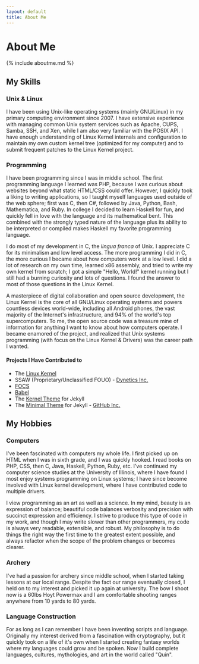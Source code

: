 ```yaml
---
layout: default
title: About Me
---
```

# About Me
{% include aboutme.md %}

## My Skills
### Unix & Linux
I have been using Unix-like operating systems (mainly GNU/Linux) in my primary computing environment since 2007.  I have extensive experience with managing common Unix system services such as Apache, CUPS, Samba, SSH, and Xen, while I am also very familiar with the POSIX API.  I have enough understanding of Linux Kernel internals and configuration to maintain my own custom kernel tree (optimized for my computer) and to submit frequent patches to the Linux Kernel project.

### Programming
I have been programming since I was in middle school.  The first programming language I learned was PHP, because I was curious about websites beyond what static HTML/CSS could offer.  However, I quickly took a liking to writing applications, so I taught myself languages used outside of the web sphere; first was C, then C#, followed by Java, Python, Bash, Mathematica, and Ruby.  In college I decided to learn Haskell for fun, and quickly fell in love with the language and its mathematical bent.  This combined with the strongly typed nature of the language plus its ability to be interpreted or compiled makes Haskell my favorite programming language.

I do most of my development in C, the *lingua franca* of Unix.  I appreciate C for its minimalism and low level access.  The more programming I did in C, the more curious I became about how computers work at a low level.  I did a lot of research on my own time, learned x86 assembly, and tried to write my own kernel from scratch; I got a simple "Hello, World!" kernel running but I still had a burning curiosity and lots of questions.  I found the answer to most of those questions in the Linux Kernel.

A masterpiece of digital collaboration and open source development, the Linux Kernel is the core of all GNU/Linux operating systems and powers countless devices world-wide, including all Android phones, the vast majority of the Internet's infrastructure, and 94% of the world's top supercomputers.  To me, the open source code was a treasure mine of information for anything I want to know about how computers operate.  I became enamored of the project, and realized that Unix systems programming (with focus on the Linux Kernel & Drivers) was the career path I wanted.

#### Projects I Have Contributed to
* The [Linux Kernel](https://www.kernel.org)
* SSAW (Proprietary/Unclassified FOUO) - [Dynetics Inc.](https://www.dynetics.com)
* [FOCS](https://quytelda.github.io/focs)
* [Babel](https://github.com/quytelda/babel)
* The [Kernel Theme](https://quytelda.github.io/jekyll-theme-kernel) for Jekyll
* The [Minimal Theme](https://pages-themes.github.io/minimal) for Jekyll - [GitHub Inc.](https://github.com)

## My Hobbies
### Computers
I've been fascinated with computers my whole life. I first picked up on HTML when I was in sixth grade, and I was quickly hooked. I read books on PHP, CSS, then C, Java, Haskell, Python, Ruby, etc. I've continued my computer science studies at the University of Illinois, where I have found I most enjoy systems programming on Linux systems; I have since become involved with Linux kernel development, where I have contributed code to multiple drivers.

I view programming as an art as well as a science.  In my mind, beauty is an expression of balance; beautiful code balances verbosity and precision with succinct expression and efficiency.  I strive to produce this type of code in my work, and though I may write slower than other programmers, my code is always very readable, extensible, and robust.  My philosophy is to do things the right way the first time to the greatest extent possible, and always refactor when the scope of the problem changes or becomes clearer.

### Archery
I've had a passion for archery since middle school, when I started taking lessons at our local range. Despite the fact our range eventually closed, I held on to my interest and picked it up again at university.  The bow I shoot now is a 60lbs Hoyt Powermax and I am comfortable shooting ranges anywhere from 10 yards to 80 yards.

### Language Construction
For as long as I can remember I have been inventing scripts and language. Originally my interest derived from a fascination with cryptography, but it quickly took on a life of it's own when I started creating fantasy worlds where my languages could grow and be spoken. Now I build complete languages, cultures, mythologies, and art in the world called "Quin".

